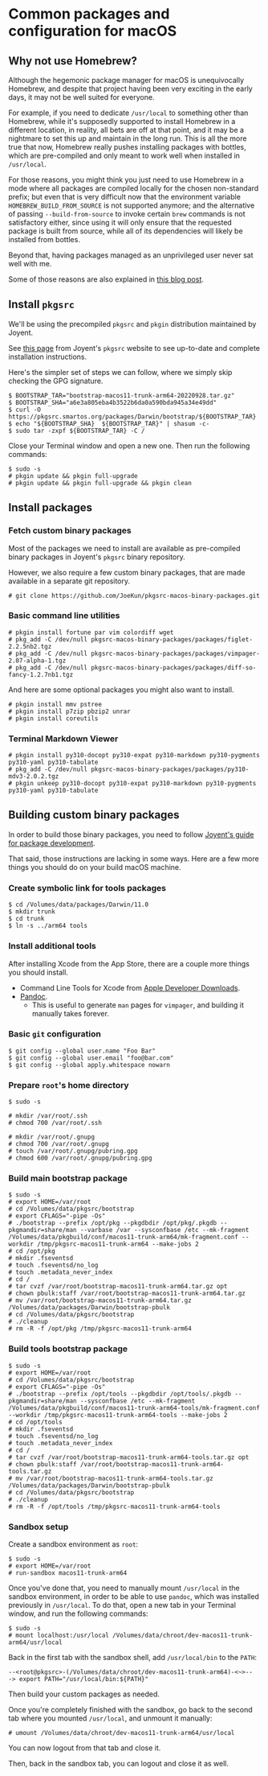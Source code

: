 # Common packages and configuration for macOS

## Why not use Homebrew?

Although the hegemonic package manager for macOS is unequivocally Homebrew, and despite that project having been very exciting in the early days, it may not be well suited for everyone.

For example, if you need to dedicate `/usr/local` to something other than Homebrew, while it's supposedly supported to install Homebrew in a different location, in reality, all bets are off at that point, and it may be a nightmare to set this up and maintain in the long run. This is all the more true that now, Homebrew really pushes installing packages with bottles, which are pre-compiled and only meant to work well when installed in `/usr/local`.

For those reasons, you might think you just need to use Homebrew in a mode where all packages are compiled locally for the chosen non-standard prefix; but even that is very difficult now that the environment variable `HOMEBREW_BUILD_FROM_SOURCE` is not supported anymore; and the alternative of passing `--build-from-source` to invoke certain `brew` commands is not satisfactory either, since using it will only ensure that the requested package is built from source, while all of its dependencies will likely be installed from bottles.

Beyond that, having packages managed as an unprivileged user never sat well with me.

Some of those reasons are also explained in [this blog post](https://derflounder.wordpress.com/2015/04/23/installing-joyents-pkgsrc-package-manager-on-os-x/).


## Install `pkgsrc`

We'll be using the precompiled `pkgsrc` and `pkgin` distribution maintained by Joyent.

See [this page](https://pkgsrc.joyent.com/install-on-macos/) from Joyent's `pkgsrc` website to see up-to-date and complete installation instructions.

Here's the simpler set of steps we can follow, where we simply skip checking the GPG signature.

```
$ BOOTSTRAP_TAR="bootstrap-macos11-trunk-arm64-20220928.tar.gz"
$ BOOTSTRAP_SHA="a6e3a805eba4b3522b6da0a590bda945a34e49dd"
$ curl -O https://pkgsrc.smartos.org/packages/Darwin/bootstrap/${BOOTSTRAP_TAR}
$ echo "${BOOTSTRAP_SHA}  ${BOOTSTRAP_TAR}" | shasum -c-
$ sudo tar -zxpf ${BOOTSTRAP_TAR} -C /
```

Close your Terminal window and open a new one. Then run the following commands:

```
$ sudo -s
# pkgin update && pkgin full-upgrade
# pkgin update && pkgin full-upgrade && pkgin clean
```


## Install packages

### Fetch custom binary packages

Most of the packages we need to install are available as pre-compiled binary packages in Joyent's `pkgsrc` binary repository.

However, we also require a few custom binary packages, that are made available in a separate git repository.

```
# git clone https://github.com/JoeKun/pkgsrc-macos-binary-packages.git
```

### Basic command line utilities

```
# pkgin install fortune par vim colordiff wget
# pkg_add -C /dev/null pkgsrc-macos-binary-packages/packages/figlet-2.2.5nb2.tgz
# pkg_add -C /dev/null pkgsrc-macos-binary-packages/packages/vimpager-2.07-alpha-1.tgz
# pkg_add -C /dev/null pkgsrc-macos-binary-packages/packages/diff-so-fancy-1.2.7nb1.tgz
```

And here are some optional packages you might also want to install.

```
# pkgin install mmv pstree
# pkgin install p7zip pbzip2 unrar
# pkgin install coreutils
```

### Terminal Markdown Viewer

```
# pkgin install py310-docopt py310-expat py310-markdown py310-pygments py310-yaml py310-tabulate
# pkg_add -C /dev/null pkgsrc-macos-binary-packages/packages/py310-mdv3-2.0.2.tgz
# pkgin unkeep py310-docopt py310-expat py310-markdown py310-pygments py310-yaml py310-tabulate
```


## Building custom binary packages

In order to build those binary packages, you need to follow [Joyent's guide for package development](https://github.com/joyent/pkgsrc/wiki/pkgdev:setup).

That said, those instructions are lacking in some ways. Here are a few more things you should do on your build macOS machine.

### Create symbolic link for tools packages

```
$ cd /Volumes/data/packages/Darwin/11.0
$ mkdir trunk
$ cd trunk
$ ln -s ../arm64 tools
```

### Install additional tools

After installing Xcode from the App Store, there are a couple more things you should install.

 - Command Line Tools for Xcode from [Apple Developer Downloads](https://developer.apple.com/downloads/).
 - [Pandoc](https://www.pandoc.org/).
	 - This is useful to generate `man` pages for `vimpager`, and building it manually takes forever.

### Basic `git` configuration

```
$ git config --global user.name "Foo Bar"
$ git config --global user.email "foo@bar.com"
$ git config --global apply.whitespace nowarn
```

### Prepare `root`'s home directory

```
$ sudo -s

# mkdir /var/root/.ssh
# chmod 700 /var/root/.ssh

# mkdir /var/root/.gnupg
# chmod 700 /var/root/.gnupg
# touch /var/root/.gnupg/pubring.gpg
# chmod 600 /var/root/.gnupg/pubring.gpg
```

### Build main bootstrap package

```
$ sudo -s
# export HOME=/var/root
# cd /Volumes/data/pkgsrc/bootstrap
# export CFLAGS="-pipe -Os"
# ./bootstrap --prefix /opt/pkg --pkgdbdir /opt/pkg/.pkgdb --pkgmandir=share/man --varbase /var --sysconfbase /etc --mk-fragment /Volumes/data/pkgbuild/conf/macos11-trunk-arm64/mk-fragment.conf --workdir /tmp/pkgsrc-macos11-trunk-arm64 --make-jobs 2
# cd /opt/pkg
# mkdir .fseventsd
# touch .fseventsd/no_log
# touch .metadata_never_index
# cd /
# tar cvzf /var/root/bootstrap-macos11-trunk-arm64.tar.gz opt
# chown pbulk:staff /var/root/bootstrap-macos11-trunk-arm64.tar.gz
# mv /var/root/bootstrap-macos11-trunk-arm64.tar.gz /Volumes/data/packages/Darwin/bootstrap-pbulk
# cd /Volumes/data/pkgsrc/bootstrap
# ./cleanup
# rm -R -f /opt/pkg /tmp/pkgsrc-macos11-trunk-arm64
```

### Build tools bootstrap package

```
$ sudo -s
# export HOME=/var/root
# cd /Volumes/data/pkgsrc/bootstrap
# export CFLAGS="-pipe -Os"
# ./bootstrap --prefix /opt/tools --pkgdbdir /opt/tools/.pkgdb --pkgmandir=share/man --sysconfbase /etc --mk-fragment /Volumes/data/pkgbuild/conf/macos11-trunk-arm64-tools/mk-fragment.conf --workdir /tmp/pkgsrc-macos11-trunk-arm64-tools --make-jobs 2
# cd /opt/tools
# mkdir .fseventsd
# touch .fseventsd/no_log
# touch .metadata_never_index
# cd /
# tar cvzf /var/root/bootstrap-macos11-trunk-arm64-tools.tar.gz opt
# chown pbulk:staff /var/root/bootstrap-macos11-trunk-arm64-tools.tar.gz
# mv /var/root/bootstrap-macos11-trunk-arm64-tools.tar.gz /Volumes/data/packages/Darwin/bootstrap-pbulk
# cd /Volumes/data/pkgsrc/bootstrap
# ./cleanup
# rm -R -f /opt/tools /tmp/pkgsrc-macos11-trunk-arm64-tools
```

### Sandbox setup

Create a sandbox environment as `root`:

```
$ sudo -s
# export HOME=/var/root
# run-sandbox macos11-trunk-arm64
```

Once you've done that, you need to manually mount `/usr/local` in the sandbox environment, in order to be able to use `pandoc`, which was installed previously in `/usr/local`. To do that, open a new tab in your Terminal window, and run the following commands:

```
$ sudo -s
# mount localhost:/usr/local /Volumes/data/chroot/dev-macos11-trunk-arm64/usr/local
```

Back in the first tab with the sandbox shell, add `/usr/local/bin` to the `PATH`:

```
--<root@pkgsrc>-(/Volumes/data/chroot/dev-macos11-trunk-arm64)-<~>--
-> export PATH="/usr/local/bin:${PATH}"
```

Then build your custom packages as needed.

Once you're completely finished with the sandbox, go back to the second tab where you mounted `/usr/local`, and unmount it manually:

```
# umount /Volumes/data/chroot/dev-macos11-trunk-arm64/usr/local
```

You can now logout from that tab and close it.

Then, back in the sandbox tab, you can logout and close it as well.
